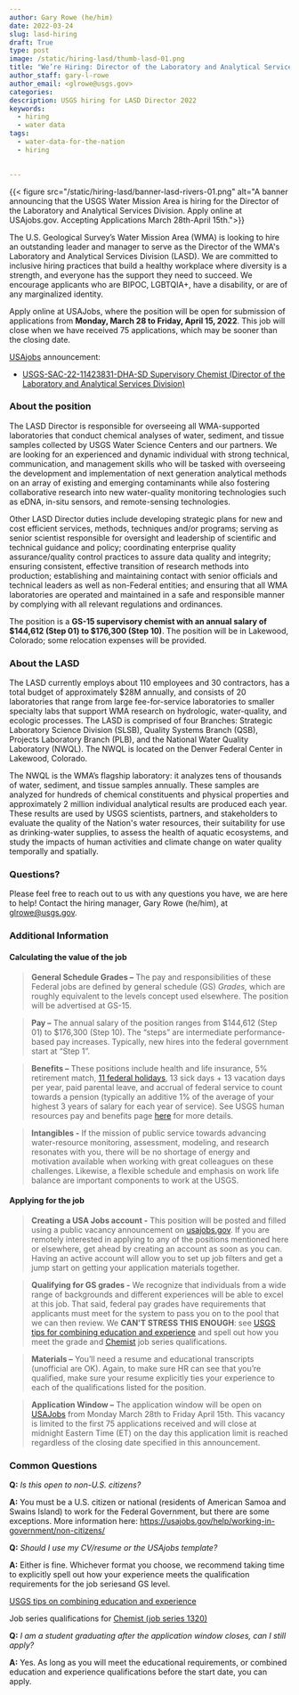 ```yaml
---
author: Gary Rowe (he/him)
date: 2022-03-24
slug: lasd-hiring
draft: True
type: post
image: /static/hiring-lasd/thumb-lasd-01.png
title: "We’re Hiring: Director of the Laboratory and Analytical Services Division"
author_staff: gary-l-rowe
author_email: <glrowe@usgs.gov>
categories:
description: USGS hiring for LASD Director 2022 
keywords:
  - hiring
  - water data
tags:
  - water-data-for-the-nation
  - hiring
  

---
```

{{< figure src="/static/hiring-lasd/banner-lasd-rivers-01.png" alt="A banner announcing that the USGS Water Mission Area is hiring for the Director of the Laboratory and Analytical Services Division. Apply online at USAjobs.gov. Accepting Applications March 28th-April 15th.">}}

The U.S. Geological Survey’s Water Mission Area (WMA) is looking to hire an outstanding leader and manager to serve as the Director of the WMA's Laboratory and Analytical Services Division (LASD). We are committed to inclusive hiring practices that build a healthy workplace where diversity is a strength, and everyone has the support they need to succeed. We encourage applicants who are BIPOC, LGBTQIA+, have a disability, or are of any marginalized identity.  

Apply online at USAJobs, where the position will be open for submission of applications from **Monday, March 28 to Friday, April 15, 2022**. This job will close when we have received 75 applications, which may be sooner than the closing date.  

[USAjobs](https://www.usajobs.gov/) announcement:  
- [USGS-SAC-22-11423831-DHA-SD Supervisory Chemist (Director of the Laboratory and Analytical Services Division)](https://www.usajobs.gov/job/643848800)  

### About the position  
The LASD Director is responsible for overseeing all WMA-supported laboratories that conduct chemical analyses of water, sediment, and tissue samples collected by USGS Water Science Centers and our partners. We are looking for an experienced and dynamic individual with strong technical, communication, and management skills who will be tasked with overseeing the development and implementation of next generation analytical methods on an array of existing and emerging contaminants while also fostering collaborative research into new water-quality monitoring technologies such as eDNA, in-situ sensors, and remote-sensing technologies.

Other LASD Director duties include developing strategic plans for new and cost efficient services, methods, techniques and/or programs; serving as senior scientist responsible for oversight and leadership of scientific and technical guidance and policy; coordinating enterprise quality assurance/quality control practices to assure data quality and integrity; ensuring consistent, effective transition of research methods into production; establishing and maintaining contact with senior officials and technical leaders as well as non-Federal entities; and ensuring that all WMA laboratories are operated and maintained in a safe and responsible manner by complying with all relevant regulations and ordinances.

The position is a **GS-15 supervisory chemist with an annual salary of $144,612 (Step 01) to $176,300 (Step 10)**.  The position will be in Lakewood, Colorado; some relocation expenses will be provided.  

### About the LASD
The LASD currently employs about 110 employees and 30 contractors, has a total budget of approximately $28M annually, and consists of 20 laboratories that range from large fee-for-service laboratories to smaller specialty labs that support WMA research on hydrologic, water-quality, and ecologic processes. The LASD is comprised of four Branches: Strategic Laboratory Science Division (SLSB), Quality Systems Branch (QSB), Projects Laboratory Branch (PLB), and the National Water Quality Laboratory (NWQL). The NWQL is located on the Denver Federal Center in Lakewood, Colorado.  

The NWQL is the WMA’s flagship laboratory: it analyzes tens of thousands of water, sediment, and tissue samples annually. These samples are analyzed for hundreds of chemical constituents and physical properties and approximately 2 million individual analytical results are produced each year. These results are used by USGS scientists, partners, and stakeholders to evaluate the quality of the Nation's water resources, their suitability for use as drinking-water supplies, to assess the health of aquatic ecosystems, and study the impacts of human activities and climate change on water quality temporally and spatially. 

### Questions?
Please feel free to reach out to us with any questions you have, we are here to help! Contact the hiring manager, Gary Rowe (he/him), at glrowe@usgs.gov.

### Additional Information 

#### Calculating the value of the job
> **General Schedule Grades –** The pay and responsibilities of these Federal jobs are defined by general schedule (GS) _Grades,_ which are roughly equivalent to the levels concept used elsewhere. The position will be advertised at GS-15.

> **Pay –** The annual salary of the position ranges from $144,612 (Step 01) to $176,300 (Step 10). The “steps” are intermediate performance-based pay increases. Typically, new hires into the federal government start at “Step 1”.

> **Benefits –** These positions include health and life insurance, 5% retirement match, [11 federal holidays](https://www.opm.gov/policy-data-oversight/pay-leave/federal-holidays/#url=2022), 13 sick days + 13 vacation days per year, paid parental leave, and accrual of federal service to count towards a pension (typically an additive 1% of the average of your highest 3 years of salary for each year of service). See USGS human resources pay and benefits page [here](https://www.usgs.gov/about/organization/science-support/human-capital/pay-and-benefits) for more details. 

> **Intangibles -** If the mission of public service towards advancing water-resource monitoring, assessment, modeling, and research resonates with you, there will be no shortage of energy and motivation available when working with great colleagues on these challenges. Likewise, a flexible schedule and emphasis on work life balance are important components to work at the USGS. 

#### Applying for the job
> **Creating a USA Jobs account -** This position will be posted and filled using a public vacancy announcement on [usajobs.gov](https://www.usajobs.gov/). If you are remotely interested in applying to any of the positions mentioned here or elsewhere, get ahead by creating an account as soon as you can. Having an active account will allow you to set up job filters and get a jump start on getting your application materials together. 

> **Qualifying for GS grades -** We recognize that individuals from a wide range of backgrounds and different experiences will be able to excel at this job. That said, federal pay grades have requirements that applicants must meet for the system to pass you on to the pool that we can then review. We **CAN'T STRESS THIS ENOUGH**: see [USGS tips for combining education and experience](https://www.usgs.gov/human-capital/basic-education-requirement-combining-education-and-experience) and spell out how you meet the grade and [Chemist](https://www.usgs.gov/human-capital/chemist-gs-1320) job series qualifications. 

> **Materials –** You’ll need a resume and educational transcripts (unofficial are OK). Again, to make sure HR can see that you’re qualified, make sure your resume explicitly ties your experience to each of the qualifications listed for the position.

> **Application Window –** The application window will be open on [USAJobs](https://www.usajobs.gov/) from Monday March 28th to Friday April 15th. This vacancy is limited to the first 75 applications received and will close at midnight Eastern Time (ET) on the day this application limit is reached regardless of the closing date specified in this announcement.

### Common Questions 

**Q:** _Is this open to non-U.S. citizens?_  

**A:** You must be a U.S. citizen or national (residents of American Samoa and Swains Island) to work for the Federal Government, but there are some exceptions. More information here: https://usajobs.gov/help/working-in-government/non-citizens/  

**Q:** _Should I use my CV/resume or the USAjobs template?_  

**A:** Either is fine. Whichever format you choose, we recommend taking time to explicitly spell out how your experience meets the qualification requirements for the job seriesand GS level.

[USGS tips on combining education and experience](https://www.usgs.gov/human-capital/basic-education-requirement-combining-education-and-experience)   

Job series qualifications for [Chemist (job series 1320)](https://www.usgs.gov/human-capital/chemist-gs-1320)
 

**Q:** _I am a student graduating after the application window closes, can I still apply?_  

**A:** Yes. As long as you will meet the educational requirements, or combined education and experience qualifications before the start date, you can apply.

